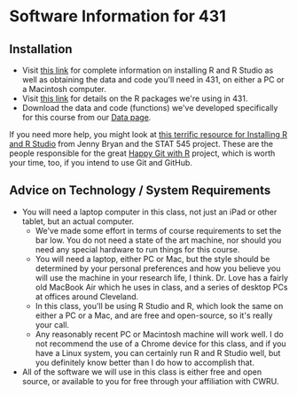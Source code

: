 # Software Information for 431

## Installation

- Visit [this link](https://github.com/THOMASELOVE/431-2018/blob/master/software/installation.md) for complete information on installing R and R Studio as well as obtaining the data and code you'll need in 431, on either a PC or a Macintosh computer.
- Visit [this link](https://github.com/THOMASELOVE/431-2018/blob/master/software/packages.md) for details on the R packages we're using in 431.
- Download the data and code (functions) we've developed specifically for this course from our [Data page](https://github.com/THOMASELOVE/431-2018-data).

If you need more help, you might look at [this terrific resource for Installing R and R Studio](http://stat545.com/block000_r-rstudio-install.html) from Jenny Bryan and the STAT 545 project. These are the people responsible for the great [Happy Git with R](http://happygitwithr.com/) project, which is worth your time, too, if you intend to use Git and GitHub.

## Advice on Technology / System Requirements

- You will need a laptop computer in this class, not just an iPad or other tablet, but an actual computer.
    - We've made some effort in terms of course requirements to set the bar low. You do not need a state of the art machine, nor should you need any special hardware to run things for this course.
    - You will need a laptop, either PC or Mac, but the style should be determined by your personal preferences and how you believe you will use the machine in your research life, I think. Dr. Love has a fairly old MacBook Air which he uses in class, and a series of desktop PCs at offices around Cleveland.
    - In this class, you'll be using R Studio and R, which look the same on either a PC or a Mac, and are free and open-source, so it's really your call. 
    - Any reasonably recent PC or Macintosh machine will work well. I do not recommend the use of a Chrome device for this class, and if you have a Linux system, you can certainly run R and R Studio well, but you definitely know better than I do how to accomplish that. 
- All of the software we will use in this class is either free and open source, or available to you for free through your affiliation with CWRU.

